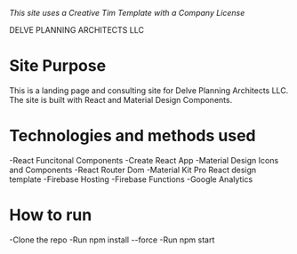 *This site uses a Creative Tim Template with a Company License*

DELVE PLANNING ARCHITECTS LLC

# Site Purpose
This is a landing page and consulting site for Delve Planning Architects LLC. The site is built with React and Material Design Components.

# Technologies and methods used

-React Funcitonal Components
-Create React App
-Material Design Icons and Components
-React Router Dom
-Material Kit Pro React design template
-Firebase Hosting
-Firebase Functions
-Google Analytics

# How to run

-Clone the repo
-Run npm install --force
-Run npm start
